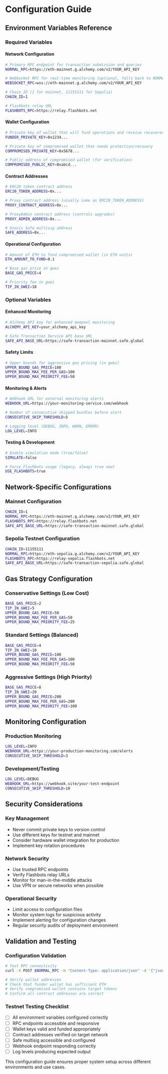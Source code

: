 # Configuration Guide

## Environment Variables Reference

### Required Variables

#### Network Configuration
```bash
# Primary RPC endpoint for transaction submission and queries
NORMAL_RPC=https://eth-mainnet.g.alchemy.com/v2/YOUR_API_KEY

# WebSocket RPC for real-time monitoring (optional, falls back to NORMAL_RPC)
WEBSOCKET_RPC=wss://eth-mainnet.g.alchemy.com/v2/YOUR_API_KEY

# Chain ID (1 for mainnet, 11155111 for Sepolia)
CHAIN_ID=1

# Flashbots relay URL
FLASHBOTS_RPC=https://relay.flashbots.net
```

#### Wallet Configuration
```bash
# Private key of wallet that will fund operations and receive recovered tokens
FUNDER_PRIVATE_KEY=0x1234...

# Private key of compromised wallet that needs protection/recovery
COMPROMISED_PRIVATE_KEY=0x5678...

# Public address of compromised wallet (for verification)
COMPROMISED_PUBLIC_KEY=0xabcd...
```

#### Contract Addresses
```bash
# ERC20 token contract address
ERC20_TOKEN_ADDRESS=0x...

# Proxy contract address (usually same as ERC20_TOKEN_ADDRESS)
PROXY_CONTRACT_ADDRESS=0x...

# ProxyAdmin contract address (controls upgrades)
PROXY_ADMIN_ADDRESS=0x...

# Gnosis Safe multisig address
SAFE_ADDRESS=0x...
```

#### Operational Configuration
```bash
# Amount of ETH to fund compromised wallet (in ETH units)
ETH_AMOUNT_TO_FUND=0.1

# Base gas price in gwei
BASE_GAS_PRICE=4

# Priority fee in gwei
TIP_IN_GWEI=10
```

### Optional Variables

#### Enhanced Monitoring
```bash
# Alchemy API key for enhanced mempool monitoring
ALCHEMY_API_KEY=your_alchemy_api_key

# Safe Transaction Service API base URL
SAFE_API_BASE_URL=https://safe-transaction-mainnet.safe.global
```

#### Safety Limits
```bash
# Upper bounds for aggressive gas pricing (in gwei)
UPPER_BOUND_GAS_PRICE=100
UPPER_BOUND_MAX_FEE_PER_GAS=100
UPPER_BOUND_MAX_PRIORITY_FEE=50
```

#### Monitoring & Alerts
```bash
# Webhook URL for external monitoring alerts
WEBHOOK_URL=https://your-monitoring-service.com/webhook

# Number of consecutive skipped bundles before alert
CONSECUTIVE_SKIP_THRESHOLD=5

# Logging level (DEBUG, INFO, WARN, ERROR)
LOG_LEVEL=INFO
```

#### Testing & Development
```bash
# Enable simulation mode (true/false)
SIMULATE=false

# Force Flashbots usage (legacy, always true now)
USE_FLASHBOTS=true
```

## Network-Specific Configurations

### Mainnet Configuration
```bash
CHAIN_ID=1
NORMAL_RPC=https://eth-mainnet.g.alchemy.com/v2/YOUR_API_KEY
FLASHBOTS_RPC=https://relay.flashbots.net
SAFE_API_BASE_URL=https://safe-transaction-mainnet.safe.global
```

### Sepolia Testnet Configuration
```bash
CHAIN_ID=11155111
NORMAL_RPC=https://eth-sepolia.g.alchemy.com/v2/YOUR_API_KEY
FLASHBOTS_RPC=https://relay-sepolia.flashbots.net
SAFE_API_BASE_URL=https://safe-transaction-sepolia.safe.global
```

## Gas Strategy Configuration

### Conservative Settings (Low Cost)
```bash
BASE_GAS_PRICE=2
TIP_IN_GWEI=5
UPPER_BOUND_GAS_PRICE=50
UPPER_BOUND_MAX_FEE_PER_GAS=50
UPPER_BOUND_MAX_PRIORITY_FEE=25
```

### Standard Settings (Balanced)
```bash
BASE_GAS_PRICE=4
TIP_IN_GWEI=10
UPPER_BOUND_GAS_PRICE=100
UPPER_BOUND_MAX_FEE_PER_GAS=100
UPPER_BOUND_MAX_PRIORITY_FEE=50
```

### Aggressive Settings (High Priority)
```bash
BASE_GAS_PRICE=8
TIP_IN_GWEI=20
UPPER_BOUND_GAS_PRICE=200
UPPER_BOUND_MAX_FEE_PER_GAS=200
UPPER_BOUND_MAX_PRIORITY_FEE=100
```

## Monitoring Configuration

### Production Monitoring
```bash
LOG_LEVEL=INFO
WEBHOOK_URL=https://your-production-monitoring.com/alerts
CONSECUTIVE_SKIP_THRESHOLD=3
```

### Development/Testing
```bash
LOG_LEVEL=DEBUG
WEBHOOK_URL=https://webhook.site/your-test-endpoint
CONSECUTIVE_SKIP_THRESHOLD=10
```

## Security Considerations

### Key Management
- Never commit private keys to version control
- Use different keys for testnet and mainnet
- Consider hardware wallet integration for production
- Implement key rotation procedures

### Network Security
- Use trusted RPC endpoints
- Verify Flashbots relay URLs
- Monitor for man-in-the-middle attacks
- Use VPN or secure networks when possible

### Operational Security
- Limit access to configuration files
- Monitor system logs for suspicious activity
- Implement alerting for configuration changes
- Regular security audits of deployment environment

## Validation and Testing

### Configuration Validation
```bash
# Test RPC connectivity
curl -X POST $NORMAL_RPC -H "Content-Type: application/json" -d '{"jsonrpc":"2.0","method":"eth_blockNumber","params":[],"id":1}'

# Verify wallet addresses
# Check that funder wallet has sufficient ETH
# Verify compromised wallet contains target tokens
# Confirm all contract addresses are correct
```

### Testnet Testing Checklist
- [ ] All environment variables configured correctly
- [ ] RPC endpoints accessible and responsive
- [ ] Wallet keys valid and funded appropriately
- [ ] Contract addresses verified on target network
- [ ] Safe multisig accessible and configured
- [ ] Webhook endpoint responding correctly
- [ ] Log levels producing expected output

This configuration guide ensures proper system setup across different environments and use cases.
